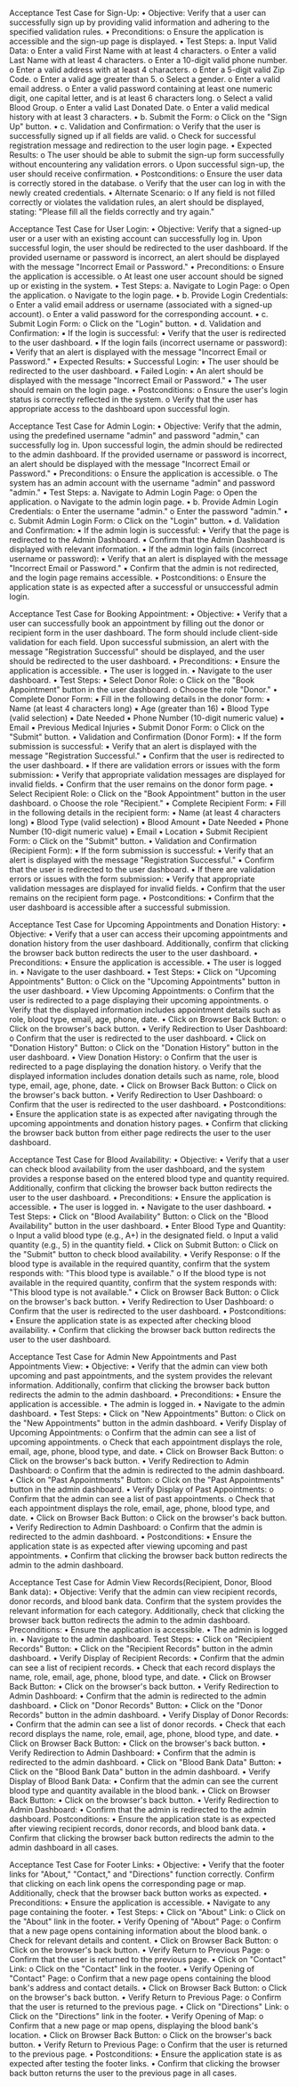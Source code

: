 Acceptance Test Case for Sign-Up:
• Objective: Verify that a user can successfully sign up by providing valid information and adhering to the specified validation rules.
• Preconditions:
o Ensure the application is accessible and the sign-up page is displayed.
• Test Steps: a. Input Valid Data:
o Enter a valid First Name with at least 4 characters.
o Enter a valid Last Name with at least 4 characters.
o Enter a 10-digit valid phone number.
o Enter a valid address with at least 4 characters.
o Enter a 5-digit valid Zip Code.
o Enter a valid age greater than 5.
o Select a gender.
o Enter a valid email address.
o Enter a valid password containing at least one numeric digit, one capital letter, and is at least 6 characters long.
o Select a valid Blood Group.
o Enter a valid Last Donated Date.
o Enter a valid medical history with at least 3 characters.
• b. Submit the Form:
o Click on the "Sign Up" button.
• c. Validation and Confirmation:
o Verify that the user is successfully signed up if all fields are valid.
o Check for successful registration message and redirection to the user login page.
• Expected Results:
o The user should be able to submit the sign-up form successfully without encountering any validation errors.
o Upon successful sign-up, the user should receive confirmation.
• Postconditions:
o Ensure the user data is correctly stored in the database.
o Verify that the user can log in with the newly created credentials.
• Alternate Scenario:
o If any field is not filled correctly or violates the validation rules, an alert should be displayed, stating: "Please fill all the fields correctly and try again."
 
 
 
 
Acceptance Test Case for User Login:
• Objective: Verify that a signed-up user or a user with an existing account can successfully log in. Upon successful login, the user should be redirected to the user dashboard. If the provided username or password is incorrect, an alert should be displayed with the message "Incorrect Email or Password."
• Preconditions:
o Ensure the application is accessible.
o At least one user account should be signed up or existing in the system.
• Test Steps: a. Navigate to Login Page:
o Open the application.
o Navigate to the login page.
• b. Provide Login Credentials:
o Enter a valid email address or username (associated with a signed-up account).
o Enter a valid password for the corresponding account.
• c. Submit Login Form:
o Click on the "Login" button.
• d. Validation and Confirmation:
▪ If the login is successful:
▪ Verify that the user is redirected to the user dashboard.
▪ If the login fails (incorrect username or password):
▪ Verify that an alert is displayed with the message "Incorrect Email or Password."
• Expected Results:
▪ Successful Login:
▪ The user should be redirected to the user dashboard.
▪ Failed Login:
▪ An alert should be displayed with the message "Incorrect Email or Password."
▪ The user should remain on the login page.
• Postconditions:
o Ensure the user's login status is correctly reflected in the system.
o Verify that the user has appropriate access to the dashboard upon successful login.
 
 
 
 
 
 
Acceptance Test Case for Admin Login:
• Objective: Verify that the admin, using the predefined username "admin" and password "admin," can successfully log in. Upon successful login, the admin should be redirected to the admin dashboard. If the provided username or password is incorrect, an alert should be displayed with the message "Incorrect Email or Password."
• Preconditions:
o Ensure the application is accessible.
o The system has an admin account with the username "admin" and password "admin."
• Test Steps: a. Navigate to Admin Login Page:
o Open the application.
o Navigate to the admin login page.
• b. Provide Admin Login Credentials:
o Enter the username "admin."
o Enter the password "admin."
• c. Submit Admin Login Form:
o Click on the "Login" button.
• d. Validation and Confirmation:
▪ If the admin login is successful:
▪ Verify that the page is redirected to the Admin Dashboard.
▪ Confirm that the Admin Dashboard is displayed with relevant information.
▪ If the admin login fails (incorrect username or password):
▪ Verify that an alert is displayed with the message "Incorrect Email or Password."
▪ Confirm that the admin is not redirected, and the login page remains accessible.
• Postconditions:
o Ensure the application state is as expected after a successful or unsuccessful admin login.
 
 
 
 
 
 
 
 
 
Acceptance Test Case for Booking Appointment:
• Objective:
• Verify that a user can successfully book an appointment by filling out the donor or recipient form in the user dashboard. The form should include client-side validation for each field. Upon successful submission, an alert with the message "Registration Successful" should be displayed, and the user should be redirected to the user dashboard.
• Preconditions:
• Ensure the application is accessible.
• The user is logged in.
• Navigate to the user dashboard.
• Test Steps:
• Select Donor Role:
o Click on the "Book Appointment" button in the user dashboard.
o Choose the role "Donor."
• Complete Donor Form:
▪ Fill in the following details in the donor form:
▪ Name (at least 4 characters long)
▪ Age (greater than 16)
▪ Blood Type (valid selection)
▪ Date Needed
▪ Phone Number (10-digit numeric value)
▪ Email
▪ Previous Medical Injuries
• Submit Donor Form:
o Click on the "Submit" button.
• Validation and Confirmation (Donor Form):
▪ If the form submission is successful:
▪ Verify that an alert is displayed with the message "Registration Successful."
▪ Confirm that the user is redirected to the user dashboard.
▪ If there are validation errors or issues with the form submission:
▪ Verify that appropriate validation messages are displayed for invalid fields.
▪ Confirm that the user remains on the donor form page.
• Select Recipient Role:
o Click on the "Book Appointment" button in the user dashboard.
o Choose the role "Recipient."
• Complete Recipient Form:
▪ Fill in the following details in the recipient form:
▪ Name (at least 4 characters long)
▪ Blood Type (valid selection)
▪ Blood Amount
▪ Date Needed
▪ Phone Number (10-digit numeric value)
▪ Email
▪ Location
• Submit Recipient Form:
o Click on the "Submit" button.
• Validation and Confirmation (Recipient Form):
▪ If the form submission is successful:
▪ Verify that an alert is displayed with the message "Registration Successful."
▪ Confirm that the user is redirected to the user dashboard.
▪ If there are validation errors or issues with the form submission:
▪ Verify that appropriate validation messages are displayed for invalid fields.
▪ Confirm that the user remains on the recipient form page.
• Postconditions:
• Confirm that the user dashboard is accessible after a successful submission.
 
 
 
 
 
 
 
 
 
 
 
 
 
 
 
 
 
 
 
 
Acceptance Test Case for Upcoming Appointments and Donation History:
• Objective:
• Verify that a user can access their upcoming appointments and donation history from the user dashboard. Additionally, confirm that clicking the browser back button redirects the user to the user dashboard.
• Preconditions:
• Ensure the application is accessible.
• The user is logged in.
• Navigate to the user dashboard.
• Test Steps:
• Click on "Upcoming Appointments" Button:
o Click on the "Upcoming Appointments" button in the user dashboard.
• View Upcoming Appointments:
o Confirm that the user is redirected to a page displaying their upcoming appointments.
o Verify that the displayed information includes appointment details such as role, blood type, email, age, phone, date.
• Click on Browser Back Button:
o Click on the browser's back button.
• Verify Redirection to User Dashboard:
o Confirm that the user is redirected to the user dashboard.
• Click on "Donation History" Button:
o Click on the "Donation History" button in the user dashboard.
• View Donation History:
o Confirm that the user is redirected to a page displaying the donation history.
o Verify that the displayed information includes donation details such as name, role, blood type, email, age, phone, date.
• Click on Browser Back Button:
o Click on the browser's back button.
• Verify Redirection to User Dashboard:
o Confirm that the user is redirected to the user dashboard.
• Postconditions:
• Ensure the application state is as expected after navigating through the upcoming appointments and donation history pages.
• Confirm that clicking the browser back button from either page redirects the user to the user dashboard.
 
 
Acceptance Test Case for Blood Availability:
• Objective:
• Verify that a user can check blood availability from the user dashboard, and the system provides a response based on the entered blood type and quantity required. Additionally, confirm that clicking the browser back button redirects the user to the user dashboard.
• Preconditions:
• Ensure the application is accessible.
• The user is logged in.
• Navigate to the user dashboard.
• Test Steps:
• Click on "Blood Availability" Button:
o Click on the "Blood Availability" button in the user dashboard.
• Enter Blood Type and Quantity:
o Input a valid blood type (e.g., A+) in the designated field.
o Input a valid quantity (e.g., 5) in the quantity field.
• Click on Submit Button:
o Click on the "Submit" button to check blood availability.
• Verify Response:
o If the blood type is available in the required quantity, confirm that the system responds with: "This blood type is available."
o If the blood type is not available in the required quantity, confirm that the system responds with: "This blood type is not available."
• Click on Browser Back Button:
o Click on the browser's back button.
• Verify Redirection to User Dashboard:
o Confirm that the user is redirected to the user dashboard.
• Postconditions:
• Ensure the application state is as expected after checking blood availability.
• Confirm that clicking the browser back button redirects the user to the user dashboard.
 
 
 
 
 
 
 
 
 
Acceptance Test Case for Admin New Appointments and Past  Appointments View:
• Objective:
• Verify that the admin can view both upcoming and past appointments, and the system provides the relevant information. Additionally, confirm that clicking the browser back button redirects the admin to the admin dashboard.
• Preconditions:
• Ensure the application is accessible.
• The admin is logged in.
• Navigate to the admin dashboard.
• Test Steps:
• Click on "New Appointments" Button:
o Click on the "New Appointments" button in the admin dashboard.
• Verify Display of Upcoming Appointments:
o Confirm that the admin can see a list of upcoming appointments.
o Check that each appointment displays the role, email, age, phone, blood type, and date.
• Click on Browser Back Button:
o Click on the browser's back button.
• Verify Redirection to Admin Dashboard:
o Confirm that the admin is redirected to the admin dashboard.
• Click on "Past Appointments" Button:
o Click on the "Past Appointments" button in the admin dashboard.
• Verify Display of Past Appointments:
o Confirm that the admin can see a list of past appointments.
o Check that each appointment displays the role, email, age, phone, blood type, and date.
• Click on Browser Back Button:
o Click on the browser's back button.
• Verify Redirection to Admin Dashboard:
o Confirm that the admin is redirected to the admin dashboard.
• Postconditions:
• Ensure the application state is as expected after viewing upcoming and past appointments.
• Confirm that clicking the browser back button redirects the admin to the admin dashboard.
 
 
 
Acceptance Test Case for Admin View Records(Recipient, Donor, Blood Bank data):
• Objective:
Verify that the admin can view recipient records, donor records, and blood bank data. Confirm that the system provides the relevant information for each category. Additionally, check that clicking the browser back button redirects the admin to the admin dashboard.
Preconditions:
• Ensure the application is accessible.
• The admin is logged in.
• Navigate to the admin dashboard.
Test Steps:
• Click on "Recipient Records" Button:
• Click on the "Recipient Records" button in the admin dashboard.
• Verify Display of Recipient Records:
• Confirm that the admin can see a list of recipient records.
• Check that each record displays the name, role, email, age, phone, blood type, and date.
• Click on Browser Back Button:
• Click on the browser's back button.
• Verify Redirection to Admin Dashboard:
• Confirm that the admin is redirected to the admin dashboard.
• Click on "Donor Records" Button:
• Click on the "Donor Records" button in the admin dashboard.
• Verify Display of Donor Records:
• Confirm that the admin can see a list of donor records.
• Check that each record displays the name, role, email, age, phone, blood type, and date.
• Click on Browser Back Button:
• Click on the browser's back button.
• Verify Redirection to Admin Dashboard:
• Confirm that the admin is redirected to the admin dashboard.
• Click on "Blood Bank Data" Button:
• Click on the "Blood Bank Data" button in the admin dashboard.
• Verify Display of Blood Bank Data:
• Confirm that the admin can see the current blood type and quantity available in the blood bank.
• Click on Browser Back Button:
• Click on the browser's back button.
• Verify Redirection to Admin Dashboard:
• Confirm that the admin is redirected to the admin dashboard.
Postconditions:
• Ensure the application state is as expected after viewing recipient records, donor records, and blood bank data.
• Confirm that clicking the browser back button redirects the admin to the admin dashboard in all cases.
 
 
 
 
 
 
 
 
 
 
 
 
 
 
 
 
 
 
 
 
 
 
 
 
 
 
 
 
 
 
 
 
 
 
Acceptance Test Case for Footer Links:
• Objective:
• Verify that the footer links for "About," "Contact," and "Directions" function correctly. Confirm that clicking on each link opens the corresponding page or map. Additionally, check that the browser back button works as expected.
• Preconditions:
• Ensure the application is accessible.
• Navigate to any page containing the footer.
• Test Steps:
• Click on "About" Link:
o Click on the "About" link in the footer.
• Verify Opening of "About" Page:
o Confirm that a new page opens containing information about the blood bank.
o Check for relevant details and content.
• Click on Browser Back Button:
o Click on the browser's back button.
• Verify Return to Previous Page:
o Confirm that the user is returned to the previous page.
• Click on "Contact" Link:
o Click on the "Contact" link in the footer.
• Verify Opening of "Contact" Page:
o Confirm that a new page opens containing the blood bank's address and contact details.
• Click on Browser Back Button:
o Click on the browser's back button.
• Verify Return to Previous Page:
o Confirm that the user is returned to the previous page.
• Click on "Directions" Link:
o Click on the "Directions" link in the footer.
• Verify Opening of Map:
o Confirm that a new page or map opens, displaying the blood bank's location.
• Click on Browser Back Button:
o Click on the browser's back button.
• Verify Return to Previous Page:
o Confirm that the user is returned to the previous page.
• Postconditions:
• Ensure the application state is as expected after testing the footer links.
• Confirm that clicking the browser back button returns the user to the previous page in all cases.
